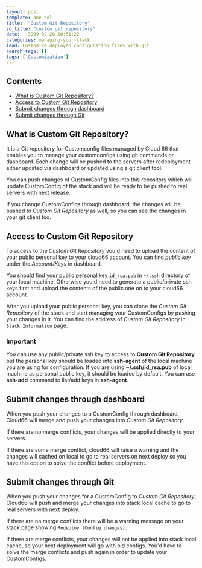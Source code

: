 ```yaml
---
layout: post
template: one-col
title:  "Custom Git Repository"
so_title: "custom git repository"
date:   3999-02-28 10:51:22
categories: managing-your-stack
lead: Customize deployed configuration files with git
search-tags: []
tags: ['Customization']
---
```


<h2>Contents</h2>
<ul class="page-toc">
	<li><a href="#custom">What is Custom Git Repository?</a></li>
	<li><a href="#Access">Access to Custom Git Repository</a></li>
	<li><a href="#submit_ui">Submit changes through dashboard</a></li>
	<li><a href="#submit_git">Submit changes through Git</a></li>
</ul>

<h2 id="custom">What is Custom Git Repository?</h2>

It is a Git repository for Customconfig files managed by Cloud 66 that enables you to manage your customconfigs using git commands or dashboard. Each change will be pushed to the servers after redeployment either updated via dashboard or updated using a git client tool.

You can push changes of CustomConfig files into this repository which will update CustomConfig of the stack and will be ready to be pushed to real servers with next release.

If you change CustomConfigs through dashboard, the changes will be pushed to _Custom Git Repository_ as well, so you can see the changes in your git client too.

<h2 id="access">Access to Custom Git Repository</h2>

To access to the _Custom Git Repository_ you'd need to upload the content of your public personal key to your cloud66 account. You can find _public key_ under the _Account/Keys_ in dashboard.

You should find your public personal key `id_rsa.pub` in `~/.ssh` directory of your local machine. Otherwise you'd need to generate a public/private ssh keys first and upload the contents of the public one on to your cloud66 account.

After you upload your public personal key, you can clone the _Custom Git Repository_ of the stack and start managing your CustomConfigs by pushing your changes in it. You can find the address of _Custom Git Repository_ in `Stack Information` page.

<div class="notice">
    <h3>Important</h3>
    <p>You can use any public/private ssh key to access to <b>Custom Git Repository</b> but the personal key should be loaded into <b>ssh-agent</b> of the local machine you are using for configuration. If you are using <b>~/.ssh/id_rsa.pub</b> of local machine as personal public key, it should be loaded by default. You can use <b>ssh-add</b> command to list/add keys in <b>ssh-agent</b>.</p>
</div>

<h2 id="submit_ui">Submit changes through dashboard</h2>

When you push your changes to a CustomConfig through dashboard, Cloud66 will merge and push your changes into _Custom Git Repository_.

If there are no merge conflicts, your changes will be applied directly to your servers.

If there are some merge conflict, cloud66 will raise a warning and the changes will cached on local to go to real servers on next deploy so you have this option to solve the conflict before deployment.

<h2 id="submit_git">Submit changes through Git</h2>

When you push your changes for a CustomConfig to _Custom Git Repository_, Cloud66 will push and merge your changes into stack local cache to go to real servers with next deploy.

If there are no merge conflicts there will be a warning message on your stack page showing `Redeploy (Config changes)`.

If there are merge conflicts, your changes will not be applied into stack local cache, so your next deployment will go with old configs. You'd have to solve the merge conflicts and push again in order to update your CustomConfigs.
